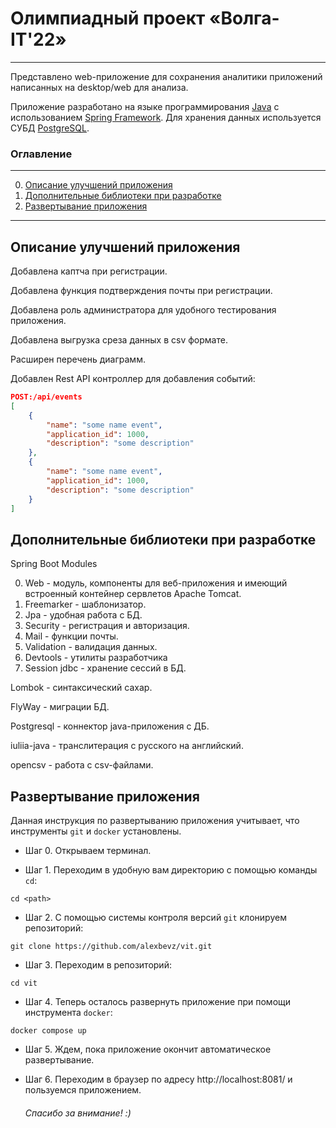 # Олимпиадный проект «Волга-IT'22»
____

Представлено web-приложение для сохранения аналитики приложений 
написанных на desktop/web для анализа.

Приложение разработано на языке программирования 
[Java](https://ru.wikipedia.org/wiki/Java) с использованием 
[Spring Framework](https://ru.wikipedia.org/wiki/Spring_Framework).
Для хранения данных используется СУБД [PostgreSQL](https://ru.wikipedia.org/wiki/PostgreSQL).

### Оглавление

---
0. [Описание улучшений приложения](#Описание-улучшений-приложения)
1. [Дополнительные библиотеки при разработке](#Дополнительные-библиотеки-при-разработке)
2. [Развертывание приложения](#Развертывание-приложения)
---

## Описание улучшений приложения

Добавлена каптча при регистрации.

Добавлена функция подтверждения почты при регистрации.

Добавлена роль администратора для удобного тестирования приложения.

Добавлена выгрузка среза данных в csv формате.

Расширен перечень диаграмм.

Добавлен Rest API контроллер для добавления событий:
```json
POST:/api/events
[
    {
        "name": "some name event",
        "application_id": 1000,
        "description": "some description"
    },
    {
        "name": "some name event",
        "application_id": 1000,
        "description": "some description"
    }
]
```


## Дополнительные библиотеки при разработке

Spring Boot Modules

0. Web - модуль, компоненты для веб-приложения и имеющий встроенный контейнер сервлетов Apache Tomcat.
1. Freemarker - шаблонизатор.
2. Jpa - удобная работа с БД.
3. Security - регистрация и авторизация.
4. Mail - функции почты.
5. Validation - валидация данных.
6. Devtools - утилиты разработчика
7. Session jdbc - хранение сессий в БД.

Lombok - синтаксический сахар.

FlyWay - миграции БД.

Postgresql - коннектор java-приложения c ДБ.

iuliia-java - транслитерация с русского на английский.

opencsv - работа с csv-файлами.

## Развертывание приложения

Данная инструкция по развертыванию приложения учитывает, что инструменты `git` и `docker` установлены.

- Шаг 0.
Открываем терминал. 

- Шаг 1.
Переходим в удобную вам директорию с помощью команды `cd`:
```shell
cd <path>
```

- Шаг 2.
С помощью системы контроля версий `git` клонируем репозиторий:
```shell
git clone https://github.com/alexbevz/vit.git
```

- Шаг 3.
Переходим в репозиторий:
```shell
cd vit
```

- Шаг 4.
Теперь осталось развернуть приложение при помощи инструмента `docker`:
```shell
docker compose up 
```

- Шаг 5.
Ждем, пока приложение окончит автоматическое развертывание.

- Шаг 6.
Переходим в браузер по адресу http://localhost:8081/ и пользуемся приложением.

    ###### Спасибо за внимание! :)

